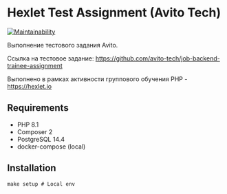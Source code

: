 # Hexlet Test Assignment (Avito Tech)

[![Maintainability](https://api.codeclimate.com/v1/badges/c9400612a9ad6da2d8e1/maintainability)](https://codeclimate.com/github/funkylen/hexlet-test-assignment-avito/maintainability)

Выполнение тестового задания Avito. 

Ссылка на тестовое задание: https://github.com/avito-tech/job-backend-trainee-assignment

Выполнено в рамках активности группового обучения PHP - https://hexlet.io

## Requirements

* PHP 8.1
* Composer 2
* PostgreSQL 14.4
* docker-compose (local)

## Installation

```shell
make setup # Local env
```
